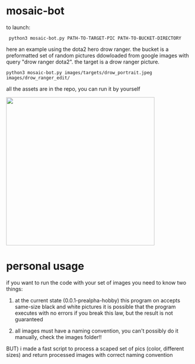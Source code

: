 # mosaic-bot

to launch:
  
     python3 mosaic-bot.py PATH-TO-TARGET-PIC PATH-TO-BUCKET-DIRECTORY
 

here an example using the dota2 hero drow ranger.
the bucket is a preformatted set of random pictures ddowloaded from google images with query "drow ranger dota2". 
the target is a drow ranger picture.

    python3 mosaic-bot.py images/targets/drow_portrait.jpeg images/drow_ranger_edit/

all the assets are in the repo, you can run it by yourself

<img src="out_drow.png" width="400"/>

# personal usage  

if you want to run the code with your set of images you need to know two things:

1) at the current state (0.0.1-prealpha-hobby) this program on accepts same-size black and white pictures
it is possible that the program executes with no errors if you break this law, but the result is not guaranteed

2) all images must have a naming convention, you can't possibly do it manually, check the images folder!!


BUT) i made a fast script to process a scaped set of pics (color, different sizes) and return processed images with correct naming convention
